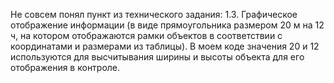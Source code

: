 Не совсем понял пункт из технического задания: 1.3.	Графическое отображение информации (в виде прямоугольника размером 20 м на 12 ч, на котором отображаются рамки объектов в соответствии с координатами и размерами из таблицы).
В моем коде значения 20 и 12 используются для высчитывания ширины и высоты объекта для его отображения в контроле.
